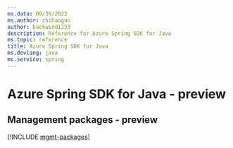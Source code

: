 ```yaml
---
ms.data: 09/30/2022
ms.author: zhihaoguo
author: backwind1233
description: Reference for Azure Spring SDK for Java
ms.topic: reference
title: Azure Spring SDK for Java
ms.devlang: java
ms.service: spring
---
```

# Azure Spring SDK for Java - preview

## Management packages - preview
[!INCLUDE [mgmt-packages](spring-mgmt-index.md)]